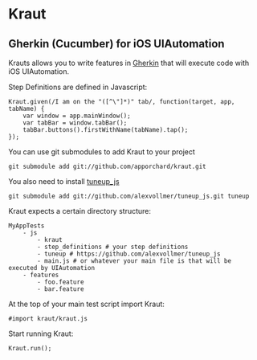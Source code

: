 # Kraut #
## Gherkin (Cucumber) for iOS UIAutomation ##

Krauts allows you to write features in [Gherkin](https://github.com/cucumber/cucumber/wiki/Gherkin) that will execute code with iOS UIAutomation.

Step Definitions are defined in Javascript:

	Kraut.given(/I am on the "([^\"]*)" tab/, function(target, app, tabName) {
    	var window = app.mainWindow();
    	var tabBar = window.tabBar();
    	tabBar.buttons().firstWithName(tabName).tap();
	});


You can use git submodules to add Kraut to your project

	git submodule add git://github.com/apporchard/kraut.git
  
You also need to install [tuneup_js](https://github.com/alexvollmer/tuneup_js)

    git submodule add git://github.com/alexvollmer/tuneup_js.git tuneup

Kraut expects a certain directory structure:

	MyAppTests
		- js
			- kraut
			- step_definitions # your step definitions
			- tuneup # https://github.com/alexvollmer/tuneup_js
			- main.js # or whatever your main file is that will be executed by UIAutomation
		- features
			- foo.feature
			- bar.feature

At the top of your main test script import Kraut:

    #import kraut/kraut.js
  
Start running Kraut:
      
    Kraut.run();
  
  